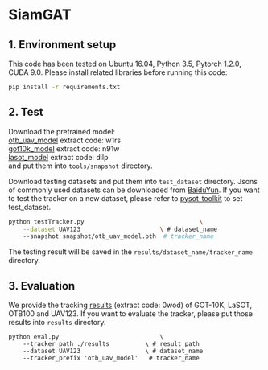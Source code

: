 # SiamGAT

## 1. Environment setup
This code has been tested on Ubuntu 16.04, Python 3.5, Pytorch 1.2.0, CUDA 9.0.
Please install related libraries before running this code: 
```bash
pip install -r requirements.txt
```

## 2. Test
Download the pretrained model:  
[otb_uav_model](https://pan.baidu.com/s/1nuK-gAX12K96CQpHbHr3tA) extract code: w1rs  
[got10k_model](https://pan.baidu.com/s/1LcKRO4t3vqGs8r7Lb73lmA) extract code: n91w  
[lasot_model](https://pan.baidu.com/s/17-pG-Mytg4sT330mhd584A) extract code: dilp  
 and put them into `tools/snapshot` directory.

Download testing datasets and put them into `test_dataset` directory. Jsons of commonly used datasets can be downloaded from [BaiduYun](https://pan.baidu.com/s/1js0Qhykqqur7_lNRtle1tA#list/path=%2F). If you want to test the tracker on a new dataset, please refer to [pysot-toolkit](https://github.com/StrangerZhang/pysot-toolkit) to set test_dataset.

```bash 
python testTracker.py                                \
	--dataset UAV123                      \ # dataset_name
	--snapshot snapshot/otb_uav_model.pth  # tracker_name
```
The testing result will be saved in the `results/dataset_name/tracker_name` directory.

## 3. Evaluation
We provide the tracking [results](https://pan.baidu.com/s/1Ohit3C_hdy70x-JrdGUfeg) (extract code: 0wod) of GOT-10K, LaSOT, OTB100 and UAV123. If you want to evaluate the tracker, please put those results into  `results` directory.
```
python eval.py 	                          \
	--tracker_path ./results          \ # result path
	--dataset UAV123                  \ # dataset_name
	--tracker_prefix 'otb_uav_model'   # tracker_name
```